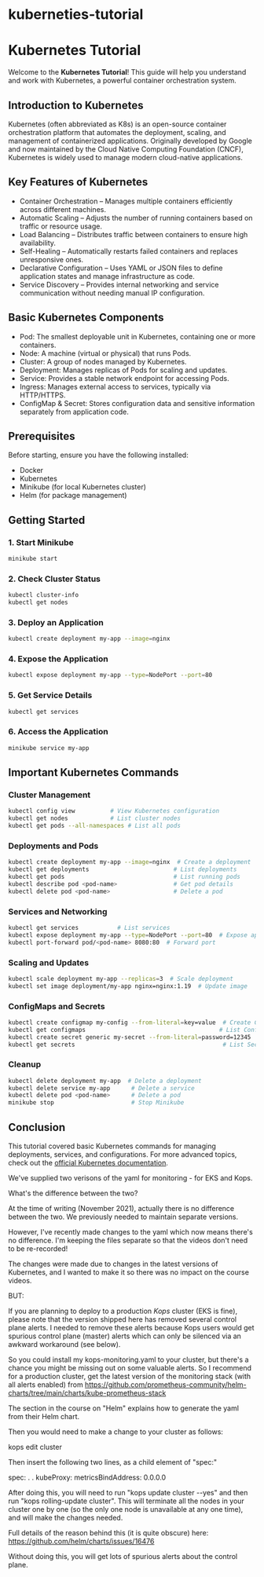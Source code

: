 # kuberneties-tutorial
# Kubernetes Tutorial

Welcome to the **Kubernetes Tutorial**! This guide will help you understand and work with Kubernetes, a powerful container orchestration system.

## Introduction to Kubernetes
Kubernetes (often abbreviated as K8s) is an open-source container orchestration platform that automates the deployment, scaling, and management of containerized applications. Originally developed by Google and now maintained by the Cloud Native Computing Foundation (CNCF), Kubernetes is widely used to manage modern cloud-native applications.

## Key Features of Kubernetes
- Container Orchestration – Manages multiple containers efficiently across different machines.
- Automatic Scaling – Adjusts the number of running containers based on traffic or resource usage.
- Load Balancing – Distributes traffic between containers to ensure high availability.
- Self-Healing – Automatically restarts failed containers and replaces unresponsive ones.
- Declarative Configuration – Uses YAML or JSON files to define application states and manage infrastructure as code.
- Service Discovery – Provides internal networking and service communication without needing manual IP configuration.
## Basic Kubernetes Components
- Pod: The smallest deployable unit in Kubernetes, containing one or more containers.
- Node: A machine (virtual or physical) that runs Pods.
- Cluster: A group of nodes managed by Kubernetes.
- Deployment: Manages replicas of Pods for scaling and updates.
- Service: Provides a stable network endpoint for accessing Pods.
- Ingress: Manages external access to services, typically via HTTP/HTTPS.
- ConfigMap & Secret: Stores configuration data and sensitive information separately from application code.

## Prerequisites

Before starting, ensure you have the following installed:
- Docker
- Kubernetes
- Minikube (for local Kubernetes cluster)
- Helm (for package management)

## Getting Started

### 1. Start Minikube
```sh
minikube start
```

### 2. Check Cluster Status
```sh
kubectl cluster-info
kubectl get nodes
```

### 3. Deploy an Application
```sh
kubectl create deployment my-app --image=nginx
```

### 4. Expose the Application
```sh
kubectl expose deployment my-app --type=NodePort --port=80
```

### 5. Get Service Details
```sh
kubectl get services
```

### 6. Access the Application
```sh
minikube service my-app
```

## Important Kubernetes Commands

### Cluster Management
```sh
kubectl config view          # View Kubernetes configuration
kubectl get nodes            # List cluster nodes
kubectl get pods --all-namespaces # List all pods
```

### Deployments and Pods
```sh
kubectl create deployment my-app --image=nginx  # Create a deployment
kubectl get deployments                        # List deployments
kubectl get pods                               # List running pods
kubectl describe pod <pod-name>                # Get pod details
kubectl delete pod <pod-name>                  # Delete a pod
```

### Services and Networking
```sh
kubectl get services           # List services
kubectl expose deployment my-app --type=NodePort --port=80  # Expose app
kubectl port-forward pod/<pod-name> 8080:80  # Forward port
```

### Scaling and Updates
```sh
kubectl scale deployment my-app --replicas=3  # Scale deployment
kubectl set image deployment/my-app nginx=nginx:1.19  # Update image
```

### ConfigMaps and Secrets
```sh
kubectl create configmap my-config --from-literal=key=value  # Create ConfigMap
kubectl get configmaps                                      # List ConfigMaps
kubectl create secret generic my-secret --from-literal=password=12345  # Create Secret
kubectl get secrets                                          # List Secrets
```

### Cleanup
```sh
kubectl delete deployment my-app  # Delete a deployment
kubectl delete service my-app      # Delete a service
kubectl delete pod <pod-name>      # Delete a pod
minikube stop                      # Stop Minikube
```

## Conclusion

This tutorial covered basic Kubernetes commands for managing deployments, services, and configurations. For more advanced topics, check out the [official Kubernetes documentation](https://kubernetes.io/docs/).

We've supplied two verisons of the yaml for monitoring - for EKS and Kops.

What's the difference between the two?

At the time of writing (November 2021), actually there is no difference between the two. We previously needed to maintain separate versions.

However, I've recently made changes to the yaml which now means there's no difference. I'm keeping the files separate so that the videos don't need to be re-recorded!

The changes were made due to changes in the latest versions of Kubernetes, and I wanted to make it so there was no impact on the course videos.

BUT:

If you are planning to deploy to a production *Kops* cluster (EKS is fine), please note that the version shipped here has removed several control plane alerts. I needed to remove these alerts because Kops users would get spurious control plane (master) alerts which can only be silenced via an awkward workaround (see below).

So you could install my kops-monitoring.yaml to your cluster, but there's a chance you might be missing out on some valuable alerts. So I recommend for a production cluster, get the latest version of the monitoring stack (with all alerts enabled) from https://github.com/prometheus-community/helm-charts/tree/main/charts/kube-prometheus-stack

The section in the course on "Helm" explains how to generate the yaml from their Helm chart.

Then you would need to make a change to your cluster as follows:

kops edit cluster

Then insert the following two lines, as a child element of "spec:"

spec:
.
.
  kubeProxy:
    metricsBindAddress: 0.0.0.0

After doing this, you will need to run "kops update cluster --yes" and then run "kops rolling-update cluster". This will terminate all the nodes in your cluster one by one (so the only one node is unavailable at any one time), and will make the changes needed.

Full details of the reason behind this (it is quite obscure) here: https://github.com/helm/charts/issues/16476

Without doing this, you will get lots of spurious alerts about the control plane.
